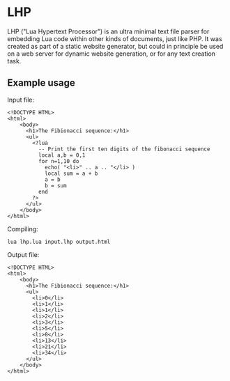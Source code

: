 # LHP
LHP ("Lua Hypertext Processor") is an ultra minimal text file parser for embedding Lua code within other kinds of documents, just like PHP. It was created as part of a static website generator, but could in principle be used on a web server for dynamic website generation, or for any text creation task.

## Example usage
Input file:
```
<!DOCTYPE HTML>
<html>   
    <body>
      <h1>The Fibionacci sequence:</h1>
      <ul>
        <?lua
          -- Print the first ten digits of the fibonacci sequence
          local a,b = 0,1
          for n=1,10 do
            echo( "<li>" .. a .. "</li> )
            local sum = a + b              
            a = b
            b = sum
          end
        ?>
      </ul>
    </body>
</html>
```

Compiling:
```
lua lhp.lua input.lhp output.html
```

Output file:
```
<!DOCTYPE HTML>
<html>   
    <body>
      <h1>The Fibionacci sequence:</h1>
      <ul>
        <li>0</li>
        <li>1</li>
        <li>1</li>
        <li>2</li>
        <li>3</li>
        <li>5</li>
        <li>8</li>
        <li>13</li>
        <li>21</li>
        <li>34</li>
      </ul>
    </body>
</html>
